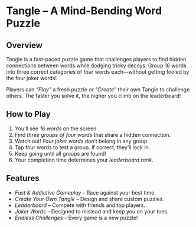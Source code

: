 # Tangle – A Mind-Bending Word Puzzle  

## Overview  
Tangle is a fast-paced puzzle game that challenges players to find hidden connections between words while dodging tricky decoys. Group 16 words into three correct categories of four words each—without getting fooled by the four joker words!  

Players can *"Play"* a fresh puzzle or *"Create"* their own Tangle to challenge others. The faster you solve it, the higher you climb on the leaderboard!  

## How to Play  
1. You’ll see *16 words* on the screen.  
2. Find *three groups of four words* that share a hidden connection.  
3. Watch out! *Four joker words* don’t belong in any group.  
4. Tap four words to test a group. If correct, they’ll lock in.  
5. Keep going until all groups are found!  
6. Your completion time determines your *leaderboard rank*.  

## Features  
- *Fast & Addictive Gameplay* – Race against your best time.  
- *Create Your Own Tangle* – Design and share custom puzzles.  
- *Leaderboard* – Compete with friends and top players.  
- *Joker Words* – Designed to mislead and keep you on your toes.  
- *Endless Challenges* – Every game is a new puzzle!
